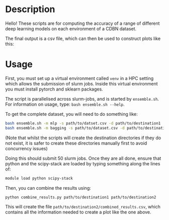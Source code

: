 # Description

Hello! These scripts are for computing the accuracy of a range of different deep learning models on each environment of a CDBN dataset. 

The final output is a csv file, which can then be used to construct plots like this:

# Usage

First, you must set up a virtual environment called `venv` in a HPC setting which allows the submission of slurm jobs.
Inside this virtual environment you must install pytorch and sklearn packages.

The script is parallelised across slurm-jobs, and is started by `ensemble.sh`. For information on usage, type: `bash ensemble.sh --help`.

To get the complete dataset, you will need to do something like:

```bash
bash ensemble.sh -m mlp -s path/to/datset.csv -d path/to/destination1
bash ensemble.sh -m bagging -s path/to/dataset.csv -d path/to/destination2
```
(Note that whilst the scripts will create the destination directories if they do not exist, it is safer to create these directories manually first to avoid concurrency issues)

Doing this should submit 50 slurm jobs. Once they are all done, ensure that python and the scipy-stack are loaded by typing something along the lines of:
```bash
module load python scipy-stack
```

Then, you can combine the results using:

```bash
python combine_results.py path/to/destination1 path/to/destination2
```

This will create the file `path/to/destination2/combined_results.csv`, which contains all the information needed to create a plot like the one above.

